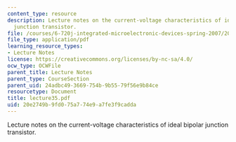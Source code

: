 ```yaml
---
content_type: resource
description: Lecture notes on the current-voltage characteristics of ideal bipolar
  junction transistor.
file: /courses/6-720j-integrated-microelectronic-devices-spring-2007/20e2749b9fd075a774e9a7fe3f9cadda_lecture35.pdf
file_type: application/pdf
learning_resource_types:
- Lecture Notes
license: https://creativecommons.org/licenses/by-nc-sa/4.0/
ocw_type: OCWFile
parent_title: Lecture Notes
parent_type: CourseSection
parent_uid: 24adbc49-3669-754b-9b55-79f56e9b84ce
resourcetype: Document
title: lecture35.pdf
uid: 20e2749b-9fd0-75a7-74e9-a7fe3f9cadda
---
```

Lecture notes on the current-voltage characteristics of ideal bipolar junction transistor.